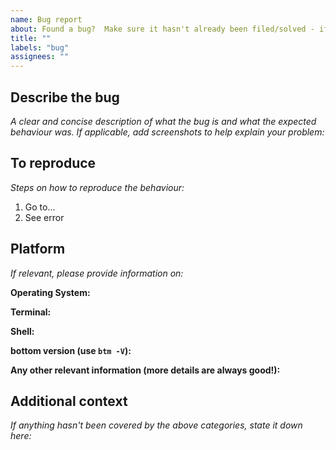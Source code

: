 ```yaml
---
name: Bug report
about: Found a bug?  Make sure it hasn't already been filed/solved - if so, please report it!
title: ""
labels: "bug"
assignees: ""
---
```


## Describe the bug

_A clear and concise description of what the bug is and what the expected behaviour was. If applicable, add screenshots to help explain your problem:_

## To reproduce

_Steps on how to reproduce the behaviour:_

1. Go to...
2. See error

## Platform

_If relevant, please provide information on:_

**Operating System:**

**Terminal:**

**Shell:**

**bottom version (use `btm -V`):**

**Any other relevant information (more details are always good!):**

## Additional context

_If anything hasn't been covered by the above categories, state it down here:_
